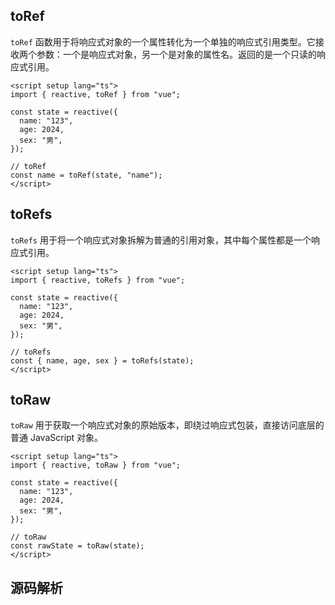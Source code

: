 ## toRef

`toRef` 函数用于将响应式对象的一个属性转化为一个单独的响应式引用类型。它接收两个参数：一个是响应式对象，另一个是对象的属性名。返回的是一个只读的响应式引用。

```vue
<script setup lang="ts">
import { reactive, toRef } from "vue";

const state = reactive({
  name: "123",
  age: 2024,
  sex: "男",
});

// toRef
const name = toRef(state, "name");
</script>
```

## toRefs

`toRefs` 用于将一个响应式对象拆解为普通的引用对象，其中每个属性都是一个响应式引用。

```vue
<script setup lang="ts">
import { reactive, toRefs } from "vue";

const state = reactive({
  name: "123",
  age: 2024,
  sex: "男",
});

// toRefs
const { name, age, sex } = toRefs(state);
</script>
```

## toRaw

`toRaw` 用于获取一个响应式对象的原始版本，即绕过响应式包装，直接访问底层的普通 JavaScript 对象。

```vue
<script setup lang="ts">
import { reactive, toRaw } from "vue";

const state = reactive({
  name: "123",
  age: 2024,
  sex: "男",
});

// toRaw
const rawState = toRaw(state);
</script>
```

## 源码解析
